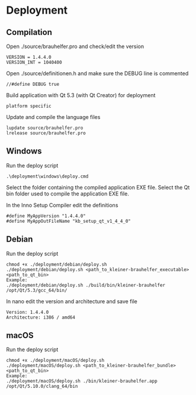 # Deployment
## Compilation
Open ./source/brauhelfer.pro and check/edit the version
```
VERSION = 1.4.4.0
VERSION_INT = 1040400
```
Open ./source/definitionen.h and make sure the DEBUG line is commented
```
//#define DEBUG true
```
Build application with Qt 5.3 (with Qt Creator) for deployment
```
platform specific
```
Update and compile the language files
```
lupdate source/brauhelfer.pro
lrelease source/brauhelfer.pro
```
## Windows
Run the deploy script
```
.\deployment\windows\deploy.cmd
```
Select the folder containing the compiled application EXE file.
Select the Qt bin folder used to compile the application EXE file.

In the Inno Setup Compiler edit the definitions
```
#define MyAppVersion "1.4.4.0"
#define MyAppOutFileName "kb_setup_qt_v1_4_4_0"
```
## Debian
Run the deploy script
```
chmod +x ./deployment/debian/deploy.sh
./deployment/debian/deploy.sh <path_to_kleiner-brauhelfer_executable> <path_to_qt_bin>
Example:
./deployment/debian/deploy.sh ./build/bin/kleiner-brauhelfer /opt/Qt/5.3/gcc_64/bin/
```
In nano edit the version and architecture and save file
```
Version: 1.4.4.0
Architecture: i386 / amd64
```
## macOS
Run the deploy script
```
chmod +x ./deployment/macOS/deploy.sh
./deployment/macOS/deploy.sh <path_to_kleiner-brauhelfer_bundle> <path_to_qt_bin>
Example:
./deployment/macOS/deploy.sh ./bin/kleiner-brauhelfer.app /opt/Qt/5.10.0/clang_64/bin
```
